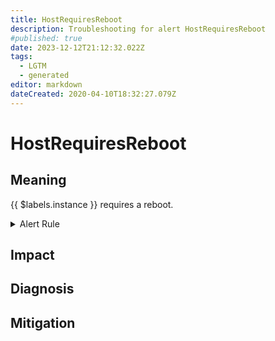 ```yaml
---
title: HostRequiresReboot
description: Troubleshooting for alert HostRequiresReboot
#published: true
date: 2023-12-12T21:12:32.022Z
tags: 
  - LGTM
  - generated
editor: markdown
dateCreated: 2020-04-10T18:32:27.079Z
---
```


# HostRequiresReboot

## Meaning
[//]: # "Short paragraph that explains what the alert means"
{{ $labels.instance }} requires a reboot.

<details>
  <summary>Alert Rule</summary>

{{% rule "host-and-hardware/node-exporter.yml" "HostRequiresReboot" %}}

{{% comment %}}

```yaml
alert: HostRequiresReboot
expr: (node_reboot_required > 0) * on(instance) group_left (nodename) node_uname_info{nodename=~".+"}
for: 4h
labels:
    severity: info
annotations:
    summary: Host requires reboot (instance {{ $labels.instance }})
    description: |-
        {{ $labels.instance }} requires a reboot.
          VALUE = {{ $value }}
          LABELS = {{ $labels }}
    runbook: https://github.com/srerun/prometheus-alerts/blob/main/content/runbooks/node-exporter/HostRequiresReboot.md

```

{{% /comment %}}

</details>


## Impact
[//]: # "What could / will happen if the alert is not addressed"



## Diagnosis
[//]: # "Steps to take to identify the cause of the problem"



## Mitigation
[//]: # "The steps necessary to resolve the alert"
